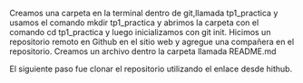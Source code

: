 Creamos una carpeta en la terminal dentro de git,llamada tp1_practica y usamos el comando mkdir tp1_practica y abrimos la carpeta con el comando cd tp1_practica y luego inicializamos con git init. 
Hicimos un repositorio remoto en Github en el sitio web y agregue una compañera en el repositorio. 
Creamos un archivo dentro la carpeta llamada README.md

El siguiente paso fue clonar el repositorio utilizando el enlace desde hithub.


